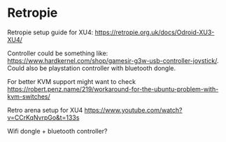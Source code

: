 # Retropie

Retropie setup guide for XU4: <https://retropie.org.uk/docs/Odroid-XU3-XU4/>

Controller could be something like: <https://www.hardkernel.com/shop/gamesir-g3w-usb-controller-joystick/>. Could also be playstation controller with bluetooth dongle.

For better KVM support might want to check <https://robert.penz.name/219/workaround-for-the-ubuntu-problem-with-kvm-switches/>

Retro arena setup for XU4 <https://www.youtube.com/watch?v=CCrKqNvrpGo&t=133s>

Wifi dongle + bluetooth controller?
